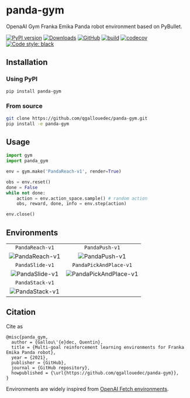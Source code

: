 # panda-gym

OpenaAI Gym Franka Emika Panda robot environment based on PyBullet.

[![PyPI version](https://img.shields.io/pypi/v/panda-gym.svg?logo=pypi&logoColor=FFE873)](https://pypi.org/project/panda-gym/)
[![Downloads](https://pepy.tech/badge/panda-gym)](https://pepy.tech/project/panda-gym)
[![GitHub](https://img.shields.io/github/license/qgallouedec/panda-gym.svg)](LICENSE.txt)
[![build](https://github.com/qgallouedec/panda-gym/actions/workflows/build.yml/badge.svg?branch=master)](https://github.com/qgallouedec/panda-gym/actions/workflows/build.yml)
[![codecov](https://codecov.io/gh/qgallouedec/panda-gym/branch/master/graph/badge.svg?token=pv0VdsXByP)](https://codecov.io/gh/qgallouedec/panda-gym)
[![Code style: black](https://img.shields.io/badge/code%20style-black-000000.svg)](https://github.com/psf/black)

## Installation

### Using PyPI

```bash
pip install panda-gym
```

### From source

```bash
git clone https://github.com/qgallouedec/panda-gym.git
pip install -e panda-gym
```

## Usage

```python
import gym
import panda_gym

env = gym.make('PandaReach-v1', render=True)

obs = env.reset()
done = False
while not done:
    action = env.action_space.sample() # random action
    obs, reward, done, info = env.step(action)

env.close()
```

## Environments

|                                  |                                                |
| :------------------------------: | :--------------------------------------------: |
|         `PandaReach-v1`          |                 `PandaPush-v1`                 |
| ![PandaReach-v1](https://raw.githubusercontent.com/qgallouedec/panda-gym/master/docs/reach.gif) |         ![PandaPush-v1](https://raw.githubusercontent.com/qgallouedec/panda-gym/master/docs/push.gif)         |
|         `PandaSlide-v1`          |             `PandaPickAndPlace-v1`             |
| ![PandaSlide-v1](https://raw.githubusercontent.com/qgallouedec/panda-gym/master/docs/slide.gif) | ![PandaPickAndPlace-v1](https://raw.githubusercontent.com/qgallouedec/panda-gym/master/docs/pickandplace.gif) |
|         `PandaStack-v1`          |                                                |
| ![PandaStack-v1](https://raw.githubusercontent.com/qgallouedec/panda-gym/master/docs/stack.gif) |                                                |

## Citation

Cite as

```
@misc{panda_gym,
  author = {Gallou\'{e}dec, Quentin},
  title = {Multi-goal reinforcement learning environments for Franka Emika Panda robot},
  year = {2021},
  publisher = {GitHub},
  journal = {GitHub repository},
  howpublished = {\url{https://github.com/qgallouedec/panda-gym}},
}
```

Environments are widely inspired from [OpenAI Fetch environments](https://openai.com/blog/ingredients-for-robotics-research/). 
